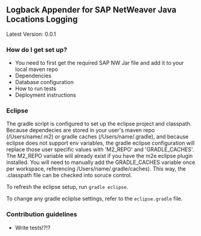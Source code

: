 
## Logback Appender for SAP NetWeaver Java Locations Logging ##

Latest Version: 0.0.1


### How do I get set up? ###

* You need to first get the required SAP NW Jar file and add it to your local maven repo
* Dependencies 
* Database configuration
* How to run tests
* Deployment instructions

### Eclipse ###

The gradle script is configured to set up the eclipse project and classpath.
Because dependecies are stored in your user's maven repo (/Users/name/.m2) or gradle caches (/Users/name/.gradle), and because eclipse does not support env variables, the gradle eclipse configuration will replace those user specific values with 'M2_REPO' and 'GRADLE_CACHES'.
The M2_REPO variable will already exist if you have the m2e eclipse plugin installed. You will need to manually add the GRADLE_CACHES variable once per workspace, referencing /Users/name/.gradle/caches). This way, the .classpath file can be checked into soruce control.

To refresh the eclipse setup, run `gradle eclipse`.

To change any gradle ecliplse settings, refer to the `eclipse.gradle` file.


### Contribution guidelines ###

* Write tests!?!?
